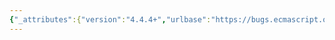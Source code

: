 ```yaml
---
{"_attributes":{"version":"4.4.4+","urlbase":"https://bugs.ecmascript.org/","maintainer":"dherman@mozilla.com"},"bug":{"bug_id":1624,"creation_ts":"2013-07-30 11:43:00 -0700","short_desc":"8.4.7: Invalid reference to 8.3.15 should be 8.3.16","delta_ts":"2013-08-23 08:22:40 -0700","product":"Draft for 6th Edition","component":"editorial issue","version":"Rev 16: July 15, 2013 Draft","rep_platform":"All","op_sys":"All","bug_status":"RESOLVED","resolution":"FIXED","priority":"Normal","bug_severity":"minor","everconfirmed":true,"reporter":{"uid":"andrebargull","name":"André Bargull"},"assigned_to":{"uid":"allen","name":"Allen Wirfs-Brock"},"long_desc":[{"commentid":4597,"comment_count":0,"who":{"uid":"andrebargull","name":"André Bargull"},"bug_when":"2013-07-30 11:43:20 -0700","thetext":"Ordinary Function Objects now live in 8.3.16, but 8.4.7 still refers to 8.3.15"},{"commentid":4816,"comment_count":1,"who":{"uid":"allen","name":"Allen Wirfs-Brock"},"bug_when":"2013-08-07 16:45:23 -0700","thetext":"fixed in rev17 editor's draft"},{"commentid":5092,"comment_count":2,"who":{"uid":"allen","name":"Allen Wirfs-Brock"},"bug_when":"2013-08-23 08:22:40 -0700","thetext":"fixed in rev17, August 23, 2013 draft"}]}}
---
```

